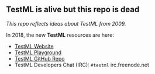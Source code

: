 ## TestML is alive but this repo is dead

*This repo reflects ideas about TestML from 2009.*

In 2018, the new **TestML** resources are here:

* [TestML Website](https://testml.org/)
* [TestML Playground](https://testml.org/playground/)
* [TestML GitHub Repo](https://github.com/testml-lang/testml/)
* TestML Developers Chat (IRC): `#testml` irc.freenode.net
